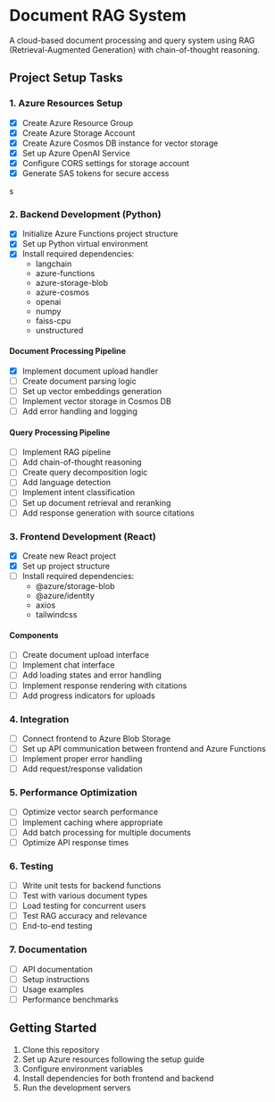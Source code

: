 # Document RAG System

A cloud-based document processing and query system using RAG (Retrieval-Augmented Generation) with chain-of-thought reasoning.

## Project Setup Tasks

### 1. Azure Resources Setup
- [x] Create Azure Resource Group
- [x] Create Azure Storage Account
- [x] Create Azure Cosmos DB instance for vector storage
- [x] Set up Azure OpenAI Service
- [x] Configure CORS settings for storage account
- [x] Generate SAS tokens for secure access

s
### 2. Backend Development (Python)
- [x] Initialize Azure Functions project structure
- [x] Set up Python virtual environment
- [x] Install required dependencies:
  - langchain
  - azure-functions
  - azure-storage-blob
  - azure-cosmos
  - openai
  - numpy
  - faiss-cpu
  - unstructured

#### Document Processing Pipeline
- [x] Implement document upload handler
- [ ] Create document parsing logic
- [ ] Set up vector embeddings generation
- [ ] Implement vector storage in Cosmos DB
- [ ] Add error handling and logging

#### Query Processing Pipeline
- [ ] Implement RAG pipeline
- [ ] Add chain-of-thought reasoning
- [ ] Create query decomposition logic
- [ ] Add language detection
- [ ] Implement intent classification
- [ ] Set up document retrieval and reranking
- [ ] Add response generation with source citations

### 3. Frontend Development (React)
- [x] Create new React project
- [x] Set up project structure
- [ ] Install required dependencies:
  - @azure/storage-blob
  - @azure/identity
  - axios
  - tailwindcss

#### Components
- [ ] Create document upload interface
- [ ] Implement chat interface
- [ ] Add loading states and error handling
- [ ] Implement response rendering with citations
- [ ] Add progress indicators for uploads

### 4. Integration
- [ ] Connect frontend to Azure Blob Storage
- [ ] Set up API communication between frontend and Azure Functions
- [ ] Implement proper error handling
- [ ] Add request/response validation

### 5. Performance Optimization
- [ ] Optimize vector search performance
- [ ] Implement caching where appropriate
- [ ] Add batch processing for multiple documents
- [ ] Optimize API response times

### 6. Testing
- [ ] Write unit tests for backend functions
- [ ] Test with various document types
- [ ] Load testing for concurrent users
- [ ] Test RAG accuracy and relevance
- [ ] End-to-end testing

### 7. Documentation
- [ ] API documentation
- [ ] Setup instructions
- [ ] Usage examples
- [ ] Performance benchmarks

## Getting Started

1. Clone this repository
2. Set up Azure resources following the setup guide
3. Configure environment variables
4. Install dependencies for both frontend and backend
5. Run the development servers